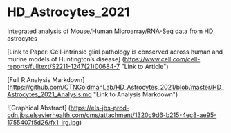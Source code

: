 # HD_Astrocytes_2021
Integrated analysis of Mouse/Human Microarray/RNA-Seq data from HD astrocytes

[Link to Paper: Cell-intrinsic glial pathology is conserved across human and murine models of Huntington’s disease]
(https://www.cell.com/cell-reports/fulltext/S2211-1247(21)00684-7 "Link to Article")

[Full R Analysis Markdown]
(https://github.com/CTNGoldmanLab/HD_Astrocytes_2021/blob/master/HD_Astrocytes_2021_Analysis.md "Link to Analysis Markdown")

![Graphical Abstract] (https://els-jbs-prod-cdn.jbs.elsevierhealth.com/cms/attachment/1320c9d6-b215-4ec8-ae95-1755407f5d26/fx1_lrg.jpg)
